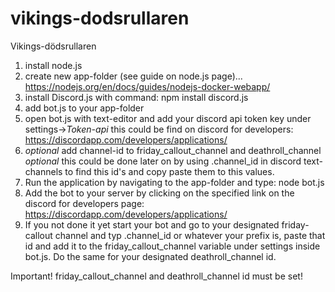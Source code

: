 # vikings-dodsrullaren
Vikings-dödsrullaren
1. install node.js
2. create new app-folder (see guide on node.js page)... https://nodejs.org/en/docs/guides/nodejs-docker-webapp/
3. install Discord.js with command: npm install discord.js
4. add bot.js to your app-folder
5. open bot.js with text-editor and add your discord api token key under settings->*Token-api*
   this could be find on discord for developers: https://discordapp.com/developers/applications/
6. *optional* add channel-id to friday_callout_channel and deathroll_channel *optional*
   this could be done later on by using .channel_id in discord text-channels to find this id's and copy paste them to this values.
7. Run the application by navigating to the app-folder and type: node bot.js
8. Add the bot to your server by clicking on the specified link on the discord for developers page:
   https://discordapp.com/developers/applications/
9. If you not done it yet start your bot and go to your designated friday-callout channel and typ .channel_id or whatever your prefix is,    paste that id and add it to the friday_callout_channel variable under settings inside bot.js. Do the same for your designated              deathroll_channel id.
   
Important! friday_callout_channel and deathroll_channel id must be set!
